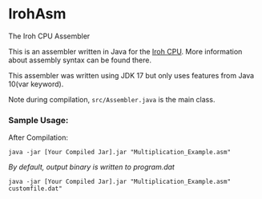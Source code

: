 # IrohAsm
The Iroh CPU Assembler

This is an assembler written in Java for the [Iroh CPU](https://github.com/why-does-ie-still-exist/IrohCPU). 
More information about assembly syntax can be found there.

This assembler was written using JDK 17 but only uses features from Java 10(var keyword).

Note during compilation, `src/Assembler.java` is the main class.

### Sample Usage:

After Compilation:

`java -jar [Your Compiled Jar].jar "Multiplication_Example.asm"`

*By default, output binary is written to program.dat*

`java -jar [Your Compiled Jar].jar "Multiplication_Example.asm" customfile.dat"`

